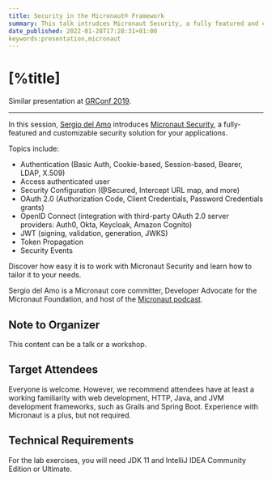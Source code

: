 ```yaml
---
title: Security in the Micronaut® Framework
summary: This talk intrudces Micronaut Security, a fully featured and customizable security solution for your applications.
date_published: 2022-01-28T17:28:31+01:00
keywords:presentation,micronaut
---
```


# [%title]

Similar presentation at [GRConf 2019](https://sergiodelamo.com/sergiodelamo.com/blog/gr8eu-2019-micronaut-security.html). 

---

In this session, [Sergio del Amo](https://sergiodelamo.com) introduces [Micronaut Security](https://micronaut-projects.github.io/micronaut-security/latest/guide/), a fully-featured and customizable security solution for your applications.

Topics include:

- Authentication (Basic Auth, Cookie-based, Session-based, Bearer, LDAP, X.509)
- Access authenticated user
- Security Configuration (@Secured, Intercept URL map, and more)
- OAuth 2.0 (Authorization Code, Client Credentials, Password Credentials grants)
- OpenID Connect (integration with third-party OAuth 2.0 server providers: Auth0, Okta, Keycloak, Amazon Cognito)
- JWT (signing, validation, generation, JWKS)
- Token Propagation
- Security Events

Discover how easy it is to work with Micronaut Security and learn how to tailor it to your needs.

Sergio del Amo is a Micronaut core committer,  Developer Advocate for the Micronaut Foundation, and host of the [Micronaut podcast](https://micronautpodcast.com).

## Note to Organizer

This content can be a talk or a workshop. 

## Target Attendees

Everyone is welcome. However, we recommend attendees have at least a working familiarity with web development, HTTP, Java, and JVM development frameworks, such as Grails and Spring Boot. Experience with Micronaut is a plus, but not required.

## Technical Requirements

For the lab exercises, you will need JDK 11 and IntelliJ IDEA Community Edition or Ultimate.